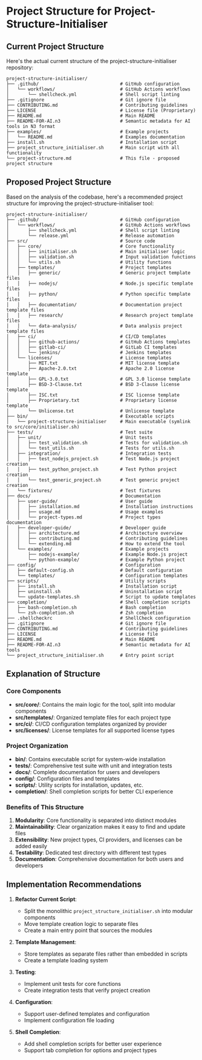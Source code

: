 # Project Structure for Project-Structure-Initialiser

## Current Project Structure

Here's the actual current structure of the project-structure-initialiser repository:

```
project-structure-initialiser/
├── .github/                              # GitHub configuration
│   └── workflows/                        # GitHub Actions workflows
│       └── shellcheck.yml                # Shell script linting
├── .gitignore                            # Git ignore file
├── CONTRIBUTING.md                       # Contributing guidelines
├── LICENSE                               # License file (Proprietary)
├── README.md                             # Main README
├── README-FOR-AI.n3                      # Semantic metadata for AI tools in N3 format
├── examples/                             # Example projects
│   └── README.md                         # Examples documentation
├── install.sh                            # Installation script
├── project_structure_initialiser.sh      # Main script with all functionality
└── project-structure.md                  # This file - proposed project structure
```

## Proposed Project Structure

Based on the analysis of the codebase, here's a recommended project structure for improving the project-structure-initialiser tool:

```
project-structure-initialiser/
├── .github/                              # GitHub configuration
│   └── workflows/                        # GitHub Actions workflows
│       ├── shellcheck.yml                # Shell script linting
│       └── release.yml                   # Release automation
├── src/                                  # Source code
│   ├── core/                             # Core functionality
│   │   ├── initialiser.sh                # Main initialiser logic
│   │   ├── validation.sh                 # Input validation functions
│   │   └── utils.sh                      # Utility functions
│   ├── templates/                        # Project templates
│   │   ├── generic/                      # Generic project template files
│   │   ├── nodejs/                       # Node.js specific template files
│   │   ├── python/                       # Python specific template files
│   │   ├── documentation/                # Documentation project template files
│   │   ├── research/                     # Research project template files
│   │   └── data-analysis/                # Data analysis project template files
│   ├── ci/                               # CI/CD templates
│   │   ├── github-actions/               # GitHub Actions templates
│   │   ├── gitlab-ci/                    # GitLab CI templates
│   │   └── jenkins/                      # Jenkins templates
│   └── licenses/                         # License templates
│       ├── MIT.txt                       # MIT license template
│       ├── Apache-2.0.txt                # Apache 2.0 license template
│       ├── GPL-3.0.txt                   # GPL 3.0 license template
│       ├── BSD-3-Clause.txt              # BSD 3-Clause license template
│       ├── ISC.txt                       # ISC license template
│       ├── Proprietary.txt               # Proprietary license template
│       └── Unlicense.txt                 # Unlicense template
├── bin/                                  # Executable scripts
│   └── project-structure-initialiser     # Main executable (symlink to src/core/initialiser.sh)
├── tests/                                # Test suite
│   ├── unit/                             # Unit tests
│   │   ├── test_validation.sh            # Tests for validation.sh
│   │   └── test_utils.sh                 # Tests for utils.sh
│   ├── integration/                      # Integration tests
│   │   ├── test_nodejs_project.sh        # Test Node.js project creation
│   │   ├── test_python_project.sh        # Test Python project creation
│   │   └── test_generic_project.sh       # Test generic project creation
│   └── fixtures/                         # Test fixtures
├── docs/                                 # Documentation
│   ├── user-guide/                       # User guide
│   │   ├── installation.md               # Installation instructions
│   │   ├── usage.md                      # Usage examples
│   │   └── project-types.md              # Project types documentation
│   ├── developer-guide/                  # Developer guide
│   │   ├── architecture.md               # Architecture overview
│   │   ├── contributing.md               # Contributing guidelines
│   │   └── extending.md                  # How to extend the tool
│   └── examples/                         # Example projects
│       ├── nodejs-example/               # Example Node.js project
│       └── python-example/               # Example Python project
├── config/                               # Configuration
│   ├── default-config.sh                 # Default configuration
│   └── templates/                        # Configuration templates
├── scripts/                              # Utility scripts
│   ├── install.sh                        # Installation script
│   ├── uninstall.sh                      # Uninstallation script
│   └── update-templates.sh               # Script to update templates
├── completion/                           # Shell completion scripts
│   ├── bash-completion.sh                # Bash completion
│   └── zsh-completion.sh                 # Zsh completion
├── .shellcheckrc                         # ShellCheck configuration
├── .gitignore                            # Git ignore file
├── CONTRIBUTING.md                       # Contributing guidelines
├── LICENSE                               # License file
├── README.md                             # Main README
├── README-FOR-AI.n3                      # Semantic metadata for AI tools
└── project_structure_initialiser.sh      # Entry point script
```

## Explanation of Structure

### Core Components
- **src/core/**: Contains the main logic for the tool, split into modular components
- **src/templates/**: Organized template files for each project type
- **src/ci/**: CI/CD configuration templates organized by provider
- **src/licenses/**: License templates for all supported license types

### Project Organization
- **bin/**: Contains executable script for system-wide installation
- **tests/**: Comprehensive test suite with unit and integration tests
- **docs/**: Complete documentation for users and developers
- **config/**: Configuration files and templates
- **scripts/**: Utility scripts for installation, updates, etc.
- **completion/**: Shell completion scripts for better CLI experience

### Benefits of This Structure
1. **Modularity**: Core functionality is separated into distinct modules
2. **Maintainability**: Clear organization makes it easy to find and update files
3. **Extensibility**: New project types, CI providers, and licenses can be added easily
4. **Testability**: Dedicated test directory with different test types
5. **Documentation**: Comprehensive documentation for both users and developers

## Implementation Recommendations

1. **Refactor Current Script**:
   - Split the monolithic `project_structure_initialiser.sh` into modular components
   - Move template creation logic to separate files
   - Create a main entry point that sources the modules

2. **Template Management**:
   - Store templates as separate files rather than embedded in scripts
   - Create a template loading system

3. **Testing**:
   - Implement unit tests for core functions
   - Create integration tests that verify project creation

4. **Configuration**:
   - Support user-defined templates and configuration
   - Implement configuration file loading

5. **Shell Completion**:
   - Add shell completion scripts for better user experience
   - Support tab completion for options and project types